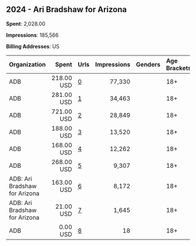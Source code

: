 ## 2024 - Ari Bradshaw for Arizona 
**Spent**: 2,028.00

**Impressions**: 185,566

**Billing Addresses**: US

|Organization|Spent|Urls|Impressions|Genders|Age Brackets|Country Codes|
|:---|---:|:---|---:|:---|:---|:---|
|ADB|218.00 USD|[0](https://www.snap.com/political-ads/asset/cd0cdde51b76a2272b52c914b87920dcb581da545d000ebe2c00cd1cee81a7a2?mediaType=jpg)|77,330||18+|united states|
|ADB|281.00 USD|[1](https://www.snap.com/political-ads/asset/cd0cdde51b76a2272b52c914b87920dcb581da545d000ebe2c00cd1cee81a7a2?mediaType=jpg)|34,463||18+|united states|
|ADB|721.00 USD|[2](https://www.snap.com/political-ads/asset/24950358cef5cffd871d8ac82a695e36d45c572683a893255e6a2958f9a62b63?mediaType=mp4)|28,849||18+|united states|
|ADB|188.00 USD|[3](https://www.snap.com/political-ads/asset/3f2cbcb910860700ddde7c7fbad867049e3f6e51dcbcb14877b9a2d6fbdce5bd?mediaType=jpg)|13,520||18+|united states|
|ADB|168.00 USD|[4](https://www.snap.com/political-ads/asset/362dfa35aec897845449c38e8290e55699aab697c9d34afb3aa27367c626a21c?mediaType=jpg)|12,262||18+|united states|
|ADB|268.00 USD|[5](https://www.snap.com/political-ads/asset/318fc97e5649c23b5f261c8e5d081a87a00e7b5b5f24bd932639ad36001d9fe4?mediaType=mp4)|9,307||18+|united states|
|ADB: Ari Bradshaw for Arizona|163.00 USD|[6](https://www.snap.com/political-ads/asset/d8cd16a8b66399506705531454e4f15bb274cced3c5a0af2c2880e0992d695ec?mediaType=mp4)|8,172||18+|united states|
|ADB: Ari Bradshaw for Arizona|21.00 USD|[7](https://www.snap.com/political-ads/asset/0aecd29b30ace7c3a6491390f7e43d7a7c5ef905fd550bdcf92cee949b01c0b6?mediaType=mp4)|1,645||18+|united states|
|ADB|0.00 USD|[8](https://www.snap.com/political-ads/asset/d79fda9e3fcaa79a8ce81bbbaa7bb8ee3b29ca2f9f27371a11941db42ec52239?mediaType=mp4)|18||18+|united states|
